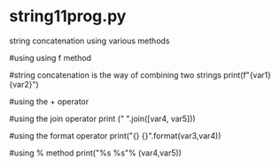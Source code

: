 # string11prog.py
string concatenation using various methods

#using using f method

#string concatenation is the way of combining two strings
print(f"{var1} {var2}")

#using the + operator

#using the join operator
print (" ".join([var4, var5]))


#using the format operator
print("{} {}".format(var3,var4))

#using % method
print("%s %s"% (var4,var5))
